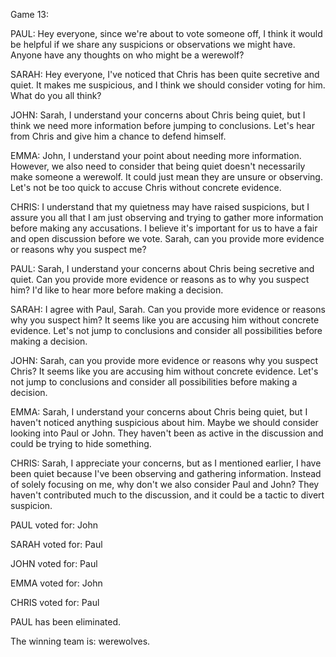 
Game 13:

PAUL: Hey everyone, since we're about to vote someone off, I think it would be helpful if we share any suspicions or observations we might have. Anyone have any thoughts on who might be a werewolf?

SARAH: Hey everyone, I've noticed that Chris has been quite secretive and quiet. It makes me suspicious, and I think we should consider voting for him. What do you all think?

JOHN: Sarah, I understand your concerns about Chris being quiet, but I think we need more information before jumping to conclusions. Let's hear from Chris and give him a chance to defend himself.

EMMA: John, I understand your point about needing more information. However, we also need to consider that being quiet doesn't necessarily make someone a werewolf. It could just mean they are unsure or observing. Let's not be too quick to accuse Chris without concrete evidence.

CHRIS: I understand that my quietness may have raised suspicions, but I assure you all that I am just observing and trying to gather more information before making any accusations. I believe it's important for us to have a fair and open discussion before we vote. Sarah, can you provide more evidence or reasons why you suspect me?

PAUL: Sarah, I understand your concerns about Chris being secretive and quiet. Can you provide more evidence or reasons as to why you suspect him? I'd like to hear more before making a decision.

SARAH: I agree with Paul, Sarah. Can you provide more evidence or reasons why you suspect him? It seems like you are accusing him without concrete evidence. Let's not jump to conclusions and consider all possibilities before making a decision.

JOHN: Sarah, can you provide more evidence or reasons why you suspect Chris? It seems like you are accusing him without concrete evidence. Let's not jump to conclusions and consider all possibilities before making a decision.

EMMA: Sarah, I understand your concerns about Chris being quiet, but I haven't noticed anything suspicious about him. Maybe we should consider looking into Paul or John. They haven't been as active in the discussion and could be trying to hide something.

CHRIS: Sarah, I appreciate your concerns, but as I mentioned earlier, I have been quiet because I've been observing and gathering information. Instead of solely focusing on me, why don't we also consider Paul and John? They haven't contributed much to the discussion, and it could be a tactic to divert suspicion.

PAUL voted for: John

SARAH voted for: Paul

JOHN voted for: Paul

EMMA voted for: John

CHRIS voted for: Paul

PAUL has been eliminated.

The winning team is: werewolves.
